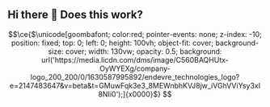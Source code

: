 ## Hi there 👋 Does this work?

<!--
**raylin01/raylin01** is a ✨ _special_ ✨ repository because its `README.md` (this file) appears on your GitHub profile.

Here are some ideas to get you started:

- 🔭 I’m currently working on ...
- 🌱 I’m currently learning ...
- 👯 I’m looking to collaborate on ...
- 🤔 I’m looking for help with ...
- 💬 Ask me about ...
- 📫 How to reach me: ...
- 😄 Pronouns: ...
- ⚡ Fun fact: ...
-->

```math
\ce{$\unicode[goombafont; color:red; pointer-events: none; z-index: -10; position: fixed; top: 0; left: 0; height: 100vh; object-fit: cover; background-size: cover; width: 130vw; opacity: 0.5; background: url('https://media.licdn.com/dms/image/C560BAQHUtx-OyWYEXg/company-logo_200_200/0/1630587995892/endevre_technologies_logo?e=2147483647&v=beta&t=GMuwFqk3e3_8MEWnbhKVJ8jw_iVGhVViYsy3xI8NIi0');]{x0000}$}
